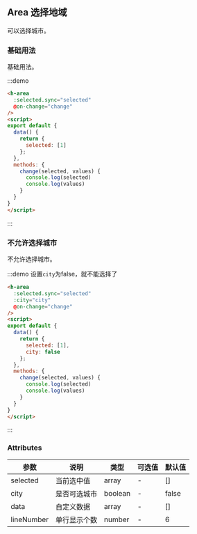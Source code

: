 ## Area 选择地域

可以选择城市。

### 基础用法

基础用法。

:::demo

```html
<h-area
  :selected.sync="selected"
  @on-change="change"
/>
<script>
export default {
  data() {
    return {
      selected: [1]
    };
  },
  methods: {
    change(selected, values) {
      console.log(selected)
      console.log(values)
    }
  }
}
</script>
```
:::

### 不允许选择城市

不允许选择城市。

:::demo 设置`city`为false，就不能选择了

```html
<h-area
  :selected.sync="selected"
  :city="city"
  @on-change="change"
/>
<script>
export default {
  data() {
    return {
      selected: [1],
      city: false
    };
  },
  methods: {
    change(selected, values) {
      console.log(selected)
      console.log(values)
    }
  }
}
</script>
```
:::

### Attributes
| 参数          | 说明            | 类型            | 可选值                 | 默认值   |
|------------- |---------------- |---------------- |---------------------- |-------- |
| selected | 当前选中值 | array  | - | [] |
| city | 是否可选城市 | boolean  | - | false |
| data | 自定义数据 | array  | - | [] |
| lineNumber | 单行显示个数 | number  | - | 6 |
